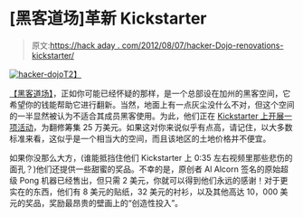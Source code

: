 # [黑客道场]革新 Kickstarter

> 原文:[https://hack aday . com/2012/08/07/hacker-Dojo-renovations-kickstarter/](https://hackaday.com/2012/08/07/hacker-dojo-renovations-kickstarter/)

[![hacker-dojo](../Images/2a072337ed09777d1d74e3ffa33e9de0.png "hacker-dojo")T2】](http://hackaday.com/?attachment_id=81978)

[【黑客道场】](http://www.hackerdojo.com/ "Hacker Dojo")，正如你可能已经怀疑的那样，是一个总部设在加州的黑客空间，它希望你的钱能帮助它进行翻新。当然，地面上有一点灰尘没什么不对，但这个空间的一半显然被认为不适合其成员黑客使用。为此，他们正在 [Kickstarter 上开展一项活动](http://www.kickstarter.com/projects/384590180/an-events-space-and-a-design-studio-for-hacker-doj?ref=card "Hacker Dojo Kickstarter")，为翻修筹集 25 万美元。如果这对你来说似乎有点高，请记住，以大多数标准来看，这似乎是一个相当大的空间，而且该地区的土地价格并不便宜。

如果你没那么大方，(谁能抵挡住他们 Kickstarter 上 0:35 左右视频里那些悲伤的面孔？)他们还提供一些甜蜜的奖品。不幸的是，原创者 Al Alcorn 签名的原始超级 Pong 机器已经售出，但只需 2 美元，你就可以得到他们永远的感谢！对于更实在的东西，他们有 8 美元的贴纸，32 美元的衬衫，以及其他高达 10，000 美元的奖品，奖励最昂贵的壁画上的“创造性投入”。